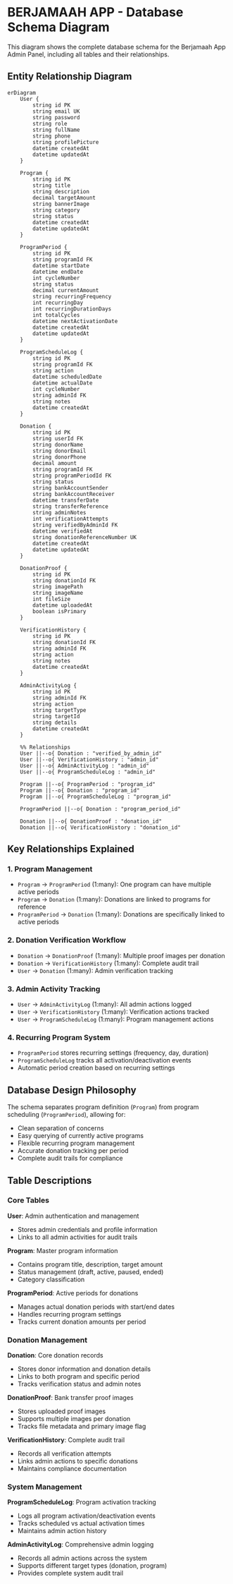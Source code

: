 # BERJAMAAH APP - Database Schema Diagram

This diagram shows the complete database schema for the Berjamaah App Admin Panel, including all tables and their relationships.

## Entity Relationship Diagram

```mermaid
erDiagram
    User {
        string id PK
        string email UK
        string password
        string role
        string fullName
        string phone
        string profilePicture
        datetime createdAt
        datetime updatedAt
    }

    Program {
        string id PK
        string title
        string description
        decimal targetAmount
        string bannerImage
        string category
        string status
        datetime createdAt
        datetime updatedAt
    }

    ProgramPeriod {
        string id PK
        string programId FK
        datetime startDate
        datetime endDate
        int cycleNumber
        string status
        decimal currentAmount
        string recurringFrequency
        int recurringDay
        int recurringDurationDays
        int totalCycles
        datetime nextActivationDate
        datetime createdAt
        datetime updatedAt
    }

    ProgramScheduleLog {
        string id PK
        string programId FK
        string action
        datetime scheduledDate
        datetime actualDate
        int cycleNumber
        string adminId FK
        string notes
        datetime createdAt
    }

    Donation {
        string id PK
        string userId FK
        string donorName
        string donorEmail
        string donorPhone
        decimal amount
        string programId FK
        string programPeriodId FK
        string status
        string bankAccountSender
        string bankAccountReceiver
        datetime transferDate
        string transferReference
        string adminNotes
        int verificationAttempts
        string verifiedByAdminId FK
        datetime verifiedAt
        string donationReferenceNumber UK
        datetime createdAt
        datetime updatedAt
    }

    DonationProof {
        string id PK
        string donationId FK
        string imagePath
        string imageName
        int fileSize
        datetime uploadedAt
        boolean isPrimary
    }

    VerificationHistory {
        string id PK
        string donationId FK
        string adminId FK
        string action
        string notes
        datetime createdAt
    }

    AdminActivityLog {
        string id PK
        string adminId FK
        string action
        string targetType
        string targetId
        string details
        datetime createdAt
    }

    %% Relationships
    User ||--o{ Donation : "verified_by_admin_id"
    User ||--o{ VerificationHistory : "admin_id"
    User ||--o{ AdminActivityLog : "admin_id"
    User ||--o{ ProgramScheduleLog : "admin_id"

    Program ||--o{ ProgramPeriod : "program_id"
    Program ||--o{ Donation : "program_id"
    Program ||--o{ ProgramScheduleLog : "program_id"

    ProgramPeriod ||--o{ Donation : "program_period_id"

    Donation ||--o{ DonationProof : "donation_id"
    Donation ||--o{ VerificationHistory : "donation_id"
```

## Key Relationships Explained

### 1. **Program Management**

- `Program` → `ProgramPeriod` (1:many): One program can have multiple active periods
- `Program` → `Donation` (1:many): Donations are linked to programs for reference
- `ProgramPeriod` → `Donation` (1:many): Donations are specifically linked to active periods

### 2. **Donation Verification Workflow**

- `Donation` → `DonationProof` (1:many): Multiple proof images per donation
- `Donation` → `VerificationHistory` (1:many): Complete audit trail
- `User` → `Donation` (1:many): Admin verification tracking

### 3. **Admin Activity Tracking**

- `User` → `AdminActivityLog` (1:many): All admin actions logged
- `User` → `VerificationHistory` (1:many): Verification actions tracked
- `User` → `ProgramScheduleLog` (1:many): Program management actions

### 4. **Recurring Program System**

- `ProgramPeriod` stores recurring settings (frequency, day, duration)
- `ProgramScheduleLog` tracks all activation/deactivation events
- Automatic period creation based on recurring settings

## Database Design Philosophy

The schema separates program definition (`Program`) from program scheduling (`ProgramPeriod`), allowing for:

- Clean separation of concerns
- Easy querying of currently active programs
- Flexible recurring program management
- Accurate donation tracking per period
- Complete audit trails for compliance

## Table Descriptions

### Core Tables

**User**: Admin authentication and management

- Stores admin credentials and profile information
- Links to all admin activities for audit trails

**Program**: Master program information

- Contains program title, description, target amount
- Status management (draft, active, paused, ended)
- Category classification

**ProgramPeriod**: Active periods for donations

- Manages actual donation periods with start/end dates
- Handles recurring program settings
- Tracks current donation amounts per period

### Donation Management

**Donation**: Core donation records

- Stores donor information and donation details
- Links to both program and specific period
- Tracks verification status and admin notes

**DonationProof**: Bank transfer proof images

- Stores uploaded proof images
- Supports multiple images per donation
- Tracks file metadata and primary image flag

**VerificationHistory**: Complete audit trail

- Records all verification attempts
- Links admin actions to specific donations
- Maintains compliance documentation

### System Management

**ProgramScheduleLog**: Program activation tracking

- Logs all program activation/deactivation events
- Tracks scheduled vs actual activation times
- Maintains admin action history

**AdminActivityLog**: Comprehensive admin logging

- Records all admin actions across the system
- Supports different target types (donation, program)
- Provides complete system audit trail
